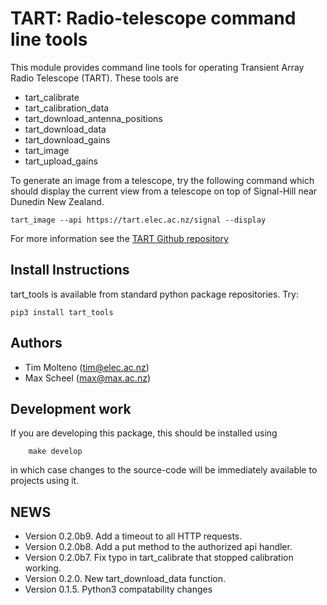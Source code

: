 # TART: Radio-telescope command line tools
    
This module provides command line tools for operating Transient Array Radio Telescope (TART). These tools are

* tart_calibrate
* tart_calibration_data
* tart_download_antenna_positions
* tart_download_data
* tart_download_gains
* tart_image
* tart_upload_gains


To generate an image from a telescope, try the following command which should display the current view from a telescope
on top of Signal-Hill near Dunedin New Zealand.

    tart_image --api https://tart.elec.ac.nz/signal --display

For more information see the [TART Github repository](https://github.com/tmolteno/TART)

## Install Instructions

tart_tools is available from standard python package repositories. Try:

    pip3 install tart_tools


## Authors

* Tim Molteno (tim@elec.ac.nz)
* Max Scheel (max@max.ac.nz)

## Development work
    
If you are developing this package, this should be installed using
```
	make develop
```
in which case changes to the source-code will be immediately available to projects using it.

    
## NEWS

* Version 0.2.0b9. Add a timeout to all HTTP requests.
* Version 0.2.0b8. Add a put method to the authorized api handler.
* Version 0.2.0b7. Fix typo in tart_calibrate that stopped calibration working.
* Version 0.2.0. New tart_download_data function.
* Version 0.1.5. Python3 compatability changes
